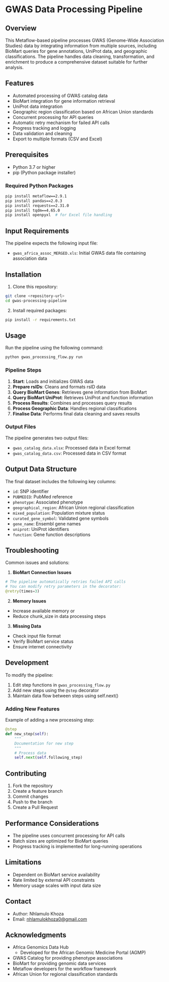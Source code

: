 # GWAS Data Processing Pipeline

## Overview
This Metaflow-based pipeline processes GWAS (Genome-Wide Association Studies) data by integrating information from multiple sources, including BioMart queries for gene annotations, UniProt data, and geographic classifications. The pipeline handles data cleaning, transformation, and enrichment to produce a comprehensive dataset suitable for further analysis.

## Features
- Automated processing of GWAS catalog data
- BioMart integration for gene information retrieval
- UniProt data integration
- Geographic region classification based on African Union standards
- Concurrent processing for API queries
- Automatic retry mechanism for failed API calls
- Progress tracking and logging
- Data validation and cleaning
- Export to multiple formats (CSV and Excel)

## Prerequisites
- Python 3.7 or higher
- pip (Python package installer)

### Required Python Packages
```bash
pip install metaflow==2.9.1
pip install pandas==2.0.3
pip install requests==2.31.0
pip install tqdm==4.65.0
pip install openpyxl  # for Excel file handling
```

## Input Requirements
The pipeline expects the following input file:
- `gwas_africa_assoc_MERGED.xls`: Initial GWAS data file containing association data

## Installation
1. Clone this repository:
```bash
git clone <repository-url>
cd gwas-processing-pipeline
```

2. Install required packages:
```bash
pip install -r requirements.txt
```

## Usage
Run the pipeline using the following command:
```bash
python gwas_processing_flow.py run
```

### Pipeline Steps
1. **Start**: Loads and initializes GWAS data
2. **Prepare rsIDs**: Cleans and formats rsID data
3. **Query BioMart Genes**: Retrieves gene information from BioMart
4. **Query BioMart UniProt**: Retrieves UniProt and function information
5. **Process Results**: Combines and processes query results
6. **Process Geographic Data**: Handles regional classifications
7. **Finalise Data**: Performs final data cleaning and saves results

### Output Files
The pipeline generates two output files:
- `gwas_catalog_data.xlsx`: Processed data in Excel format
- `gwas_catalog_data.csv`: Processed data in CSV format

## Output Data Structure
The final dataset includes the following key columns:
- `id`: SNP identifier
- `PUBMEDID`: PubMed reference
- `phenotype`: Associated phenotype
- `geographical_region`: African Union regional classification
- `mixed_population`: Population mixture status
- `curated_gene_symbol`: Validated gene symbols
- `gene_name`: Ensembl gene names
- `uniprot`: UniProt identifiers
- `function`: Gene function descriptions

## Troubleshooting
Common issues and solutions:

1. **BioMart Connection Issues**
```python
# The pipeline automatically retries failed API calls
# You can modify retry parameters in the decorator:
@retry(times=3)
```

2. **Memory Issues**
- Increase available memory or
- Reduce chunk_size in data processing steps

3. **Missing Data**
- Check input file format
- Verify BioMart service status
- Ensure internet connectivity

## Development
To modify the pipeline:

1. Edit step functions in `gwas_processing_flow.py`
2. Add new steps using the `@step` decorator
3. Maintain data flow between steps using self.next()

### Adding New Features
Example of adding a new processing step:
```python
@step
def new_step(self):
    """
    Documentation for new step
    """
    # Process data
    self.next(self.following_step)
```

## Contributing
1. Fork the repository
2. Create a feature branch
3. Commit changes
4. Push to the branch
5. Create a Pull Request

## Performance Considerations
- The pipeline uses concurrent processing for API calls
- Batch sizes are optimized for BioMart queries
- Progress tracking is implemented for long-running operations

## Limitations
- Dependent on BioMart service availability
- Rate limited by external API constraints
- Memory usage scales with input data size

## Contact
- Author: Nhlamulo Khoza
- Email: nhlamulokhoza0@gmail.com

## Acknowledgments
- Africa Genomics Data Hub
    - Developed for the African Genomic Medicine Portal (AGMP)
- GWAS Catalog for providing phenotype associations
- BioMart for providing genomic data services
- Metaflow developers for the workflow framework
- African Union for regional classification standards
